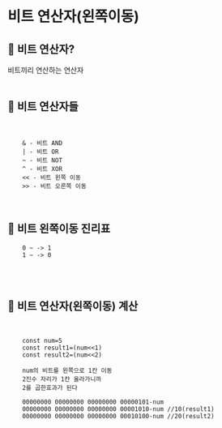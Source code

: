 # 비트 연산자(왼쪽이동)

## 👀 비트 연산자?
비트끼리 연산하는 연산자
<br>
<br>
## 👀 비트 연산자들

<br>

        & - 비트 AND
        | - 비트 OR
        ~ - 비트 NOT
        ^ - 비트 XOR
        << - 비트 왼쪽 이동
        >> - 비트 오른쪽 이동
<br>

## 👀 비트 왼쪽이동 진리표
        0 ~ -> 1
        1 ~ -> 0
<br>
<br>

## 👀 비트 연산자(왼쪽이동) 계산

<br>
        
        const num=5
        const result1=(num<<1)
        const result2=(num<<2)

        num의 비트를 왼쪽으로 1칸 이동
        2진수 자리가 1칸 올라가니까
        2를 곱한효과가 된다

        00000000 00000000 00000000 00000101-num
        00000000 00000000 00000000 00001010-num //10(result1)
        00000000 00000000 00000000 00010100-num //20(result2)

<br>